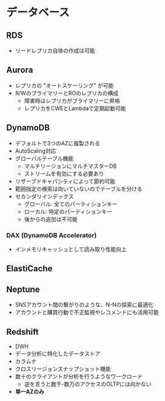 # データベース

## RDS

- リードレプリカ自体の作成は可能

## Aurora

- レプリカの "オートスケーリング" が可能
- R/WのプライマリーとROのレプリカの構成
  - 障害時はレプリカがプライマリーに昇格
  - レプリカをCWEとLambdaで定期起動可能

## DynamoDB

- デフォルトで3つのAZに複製される
- AutoScaling対応
- グローバルテーブル機能
  - マルチリージョンにマルチマスターDB
  - ストリームを有効にする必要あり
- リザーブドキャパシティによって節約可能
- 範囲指定の検索は向いていないのでテーブルを分ける
- セカンダリインデックス
  - グローバル: 全てのパーティションキー
  - ローカル: 特定のパーティションキー
  - 後からの追加は不可能

### DAX (DynamoDB Accelerator)

- インメモリキャッシュとして読み取り性能向上

## ElastiCache

## Neptune

- SNSアカウント間の繋がりのような、N-Nの探索に最適化
- アカウントと購買行動で不正監視やレコメンドにも活用可能

## Redshift

- DWH
- データ分析に特化したデータストア
- カラムナ
- クロスリージョンスナップショット機能
- 数十のクライアントが分析を行うようなワークロード
  - 逆を言うと数千-数万のアクセスのOLTPには向かない
- **単一AZのみ**
